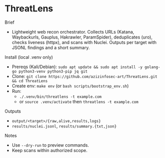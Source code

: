 ThreatLens
===========

Brief
- Lightweight web recon orchestrator. Collects URLs (Katana, Waybackurls, Gauplus, Hakrawler, ParamSpider), deduplicates (uro), checks liveness (httpx), and scans with Nuclei. Outputs per target with JSONL findings and a short summary.

Install (local .venv only)
- Prereqs (Kali/Debian): `sudo apt update && sudo apt install -y golang-go python3-venv python3-pip jq git`
- Clone: `git clone https://github.com/azizinfosec-art/ThreatLens.git && cd ThreatLens`
- Create env: `make env` (or `bash scripts/bootstrap_env.sh`)
- Run:
  - `./.venv/bin/threatlens -t example.com`
  - or `source .venv/activate` then `threatlens -t example.com`

Outputs
- `output/<target>/{raw,alive,results,logs}`
- `results/nuclei.jsonl`, `results/summary.{txt,json}`

Notes
- Use `--dry-run` to preview commands.
- Keep scans within authorized scope.
